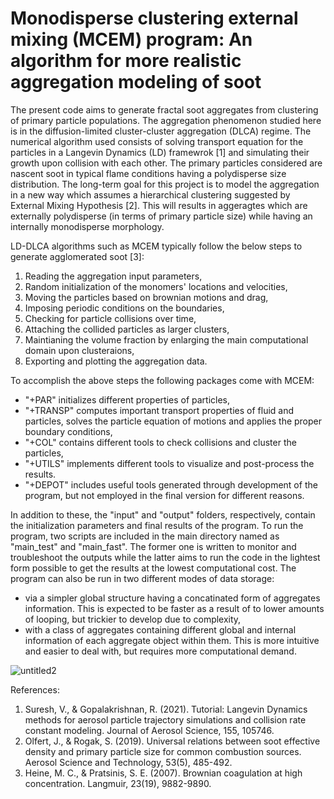 Monodisperse clustering external mixing (MCEM) program: An algorithm for more realistic aggregation modeling of soot
===

The present code aims to generate fractal soot aggregates from clustering of primary particle populations. The aggregation phenomenon studied here is in the diffusion-limited cluster-cluster aggregation (DLCA) regime. The numerical algorithm used consists of solving transport equation for the particles in a Langevin Dynamics (LD) framewrok [1] and simulating their growth upon collision with each other. The primary particles considered are nascent soot in typical flame conditions having a polydisperse size distribution. The long-term goal for this project is to model the aggregation in a new way which assumes a hierarchical clustering suggested by External Mixing Hypothesis [2]. This will results in aggeragtes which are externally polydisperse (in terms of primary particle size) while having an internally monodisperse morphology.

LD-DLCA algorithms such as MCEM typically follow the below steps to generate agglomerated soot [3]:
1. Reading the aggregation input parameters,
2. Random initialization of the monomers' locations and velocities,
3. Moving the particles based on brownian motions and drag,
4. Imposing periodic conditions on the boundaries,
5. Checking for particle collisions over time,
6. Attaching the collided particles as larger clusters,
7. Maintianing the volume fraction by enlarging the main computational domain upon clusteraions,
8. Exporting and plotting the aggregation data.

To accomplish the above steps the following packages come with MCEM:
* "+PAR" initializes different properties of particles,
* "+TRANSP" computes important transport properties of fluid and particles, solves the particle equation of motions and applies the proper boundary conditions,
* "+COL" contains different tools to check collisions and cluster the particles,
* "+UTILS" implements different tools to visualize and post-process the results.
* "+DEPOT" includes useful tools generated through development of the program, but not employed in the final version for different reasons.

In addition to these, the "input" and "output" folders, respectively, contain the initialization parameters and final results of the program. To run the program, two scripts are included in the main directory named as "main_test" and "main_fast". The former one is written to monitor and troubleshoot the outputs while the latter aims to run the code in the lightest form possible to get the results at the lowest computational cost. The program can also be run in two different modes of data storage:
* via a simpler global structure having a concatinated form of aggregates information. This is expected to be faster as a result of to lower amounts of looping, but trickier to develop due to complexity,
* with a class of aggregates containing different global and internal information of each aggregate object within them. This is more intuitive and easier to deal with, but requires more computational demand.

![untitled2](https://user-images.githubusercontent.com/70616948/132783799-4d6af5a6-6514-4c53-b5d6-865157f3c94d.jpg)


References:
1. Suresh, V., & Gopalakrishnan, R. (2021). Tutorial: Langevin Dynamics methods for aerosol particle trajectory simulations and collision rate constant modeling. Journal of Aerosol Science, 155, 105746.
2. Olfert, J., & Rogak, S. (2019). Universal relations between soot effective density and primary particle size for common combustion sources. Aerosol Science and Technology, 53(5), 485-492.
3. Heine, M. C., & Pratsinis, S. E. (2007). Brownian coagulation at high concentration. Langmuir, 23(19), 9882-9890.
